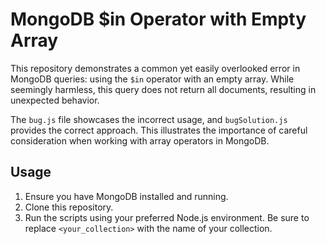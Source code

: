 # MongoDB $in Operator with Empty Array

This repository demonstrates a common yet easily overlooked error in MongoDB queries: using the `$in` operator with an empty array.  While seemingly harmless, this query does not return all documents, resulting in unexpected behavior.

The `bug.js` file showcases the incorrect usage, and `bugSolution.js` provides the correct approach.  This illustrates the importance of careful consideration when working with array operators in MongoDB.

## Usage

1.  Ensure you have MongoDB installed and running.
2.  Clone this repository.
3.  Run the scripts using your preferred Node.js environment.  Be sure to replace `<your_collection>` with the name of your collection.